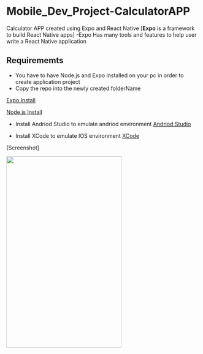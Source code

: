 # Mobile_Dev_Project-CalculatorAPP
Calculator APP created using Expo and React Native
[**Expo** is a framework to build React Native apps]
-Expo Has many tools and features to help user write a React Native application

## **Requirememts** 
- You have to have Node.js and Expo installed on your pc in order to create application project
- Copy the repo into the newly created folderName
  
[Expo Install](https://docs.expo.dev/get-started/installation/)

[Node.js Install](https://nodejs.org/en/download/current)

- Install Andriod Studio to emulate andriod environment
[Andriod Studio](https://developer.android.com/studio)

- Install XCode to emulate IOS environment [XCode](https://developer.apple.com/xcode/)

[Screenshot]

<img src="https://github.com/RoninSanta/Mobile_Project_1-CalculatorAPP/assets/109457795/36df71ed-aff8-4b31-a305-bb044aa31693" width="300" height="500">
